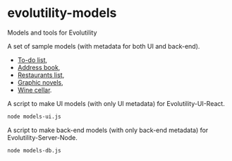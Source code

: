 # evolutility-models

Models and tools for Evolutility 

A set of sample models (with metadata for both UI and back-end).

- [To-do list](https://github.com/evoluteur/evolutility-models/blob/master/models/todo.js),
- [Address book](https://github.com/evoluteur/evolutility-models/blob/master/models/contact.js),
- [Restaurants list](https://github.com/evoluteur/evolutility-models/blob/master/models/restaurant.js),
- [Graphic novels](https://github.com/evoluteur/evolutility-models/blob/master/models/comics.js),
- [Wine cellar](https://github.com/evoluteur/evolutility-models/blob/master/models/winecellar.js). 




A script to make UI models (with only UI metadata) for Evolutility-UI-React.

```bash
node models-ui.js

```


A script to make back-end models (with only back-end metadata) for Evolutility-Server-Node.

```bash
node models-db.js

```


